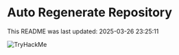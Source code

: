 # Auto Regenerate Repository

This README was last updated: 2025-03-26 23:25:11

 ![TryHackMe](https://tryhackme.com/badge/533634)